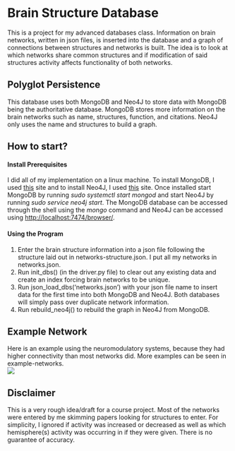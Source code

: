 # Brain Structure Database
This is a project for my advanced databases class. Information on brain networks, written in json files, is inserted into the database and a graph of connections between structures and networks is built. The idea is to look at which networks share common structures and if modification of said structures activity affects functionality of both networks. 

## Polyglot Persistence
This database uses both MongoDB and Neo4J to store data with MongoDB being the authoritative database. MongoDB stores more information on the brain networks such as name, structures, function, and citations. Neo4J only uses the name and structures to build a graph. 

## How to start?
#### Install Prerequisites 
I did all of my implementation on a linux machine. To install MongoDB, I used [this](https://tecadmin.net/install-mongodb-on-ubuntu/) site and to install Neo4J, I used [this](https://datawookie.netlify.com/blog/2016/09/installing-neo4j-on-ubuntu-16.04/) site. Once installed start MongoDB by running _sudo systemctl start mongod_ and start Neo4J by running _sudo service neo4j start_. The MongoDB database can be accessed through the shell using the _mongo_ command and Neo4J can be accessed using [http://localhost:7474/browser/](http://localhost:7474/browser/).

#### Using the Program
1. Enter the brain structure information into a json file following the structure laid out in networks-structure.json. I put all my networks in networks.json.
2. Run init\_dbs() (in the driver.py file) to clear out any existing data and create an index forcing brain networks to be unique.
3. Run json\_load\_dbs(‘networks.json’) with your json file name to insert data for the first time into both MongoDB and Neo4J. Both databases will simply pass over duplicate network information.
4. Run rebuild\_neo4j() to rebuild the graph in Neo4J from MongoDB.

## Example Network
Here is an example using the neuromodulatory systems, because they had higher connectivity than most networks did. More examples can be seen in example-networks. &nbsp; <br>
![](example-networks/neuromodulatory-systems.svg)

## Disclaimer
This is a very rough idea/draft for a course project. Most of the networks were entered by me skimming papers looking for structures to enter. For simplicity, I ignored if activity was increased or decreased as well as which hemisphere(s) activity was occurring in if they were given. There is no guarantee of accuracy. 
